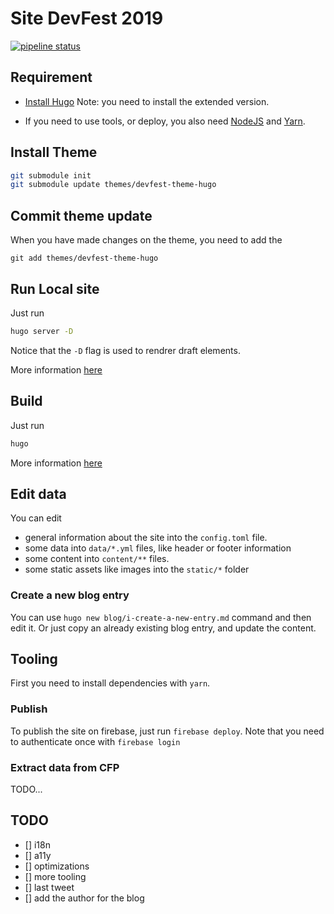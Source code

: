# Site DevFest 2019

[![pipeline status](https://gitlab.com/devfest-toulouse/site-devfest-2019/badges/develop/pipeline.svg)](https://gitlab.com/devfest-toulouse/site-devfest-2019/commits/develop)

## Requirement

* [Install Hugo](https://gohugo.io/getting-started/installing/)
  Note: you need to install the extended version.

* If you need to use tools, or deploy, you also need [NodeJS](https://nodejs.org/en/) and [Yarn](https://yarnpkg.com/lang/en/docs/install).

## Install Theme

```bash
git submodule init
git submodule update themes/devfest-theme-hugo
```

## Commit theme update

When you have made changes on the theme, you need to add the

```
git add themes/devfest-theme-hugo
```

## Run Local site

Just run

```bash
hugo server -D
```

Notice that the `-D` flag is used to rendrer draft elements.

More information [here](https://gohugo.io/commands/hugo_server/)

## Build

Just run

```bash
hugo
```

More information [here](https://gohugo.io/commands/hugo/)

## Edit data

You can edit

* general information about the site into the `config.toml` file.
* some data into `data/*.yml` files, like header or footer information
* some content into `content/**` files.
* some static assets like images into the `static/*` folder

### Create a new blog entry

You can use `hugo new blog/i-create-a-new-entry.md` command and then edit it.
Or just copy an already existing blog entry, and update the content.

## Tooling

First you need to install dependencies with `yarn`.

### Publish

To publish the site on firebase, just run `firebase deploy`.
Note that you need to authenticate once with `firebase login`

### Extract data from CFP

TODO...

## TODO

* [] i18n
* [] a11y
* [] optimizations
* [] more tooling
* [] last tweet
* [] add the author for the blog